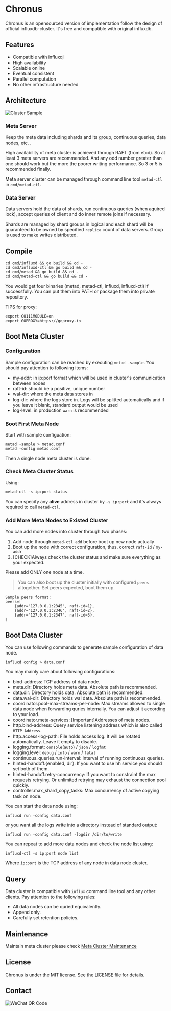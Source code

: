 # Chronus

Chronus is an opensourced version of implementation follow the
design of official influxdb-cluster.
It's free and compatible with original influxdb.

## Features

- Compatible with influxql
- High availability
- Scalable online
- Eventual consistent
- Parallel computation
- No other infrastructure needed

## Architecture

![Cluster Sample](docs/architecture.png)

### Meta Server

Keep the meta data including shards and its group, continuous
queries, data nodes, etc. .

High availability of meta cluster is achieved through RAFT
(from etcd). So at least 3 meta servers are recommended. And
any odd number greater than one should work but the more the
poorer writing performance. So 3 or 5 is recommended finally.

Meta server cluster can be managed through command line tool
`metad-ctl` in `cmd/metad-ctl`.

### Data Server

Data servers hold the data of shards, run continuous queries
(when aquired lock), accept queries of client and do inner
remote joins if necessary.

Shards are managed by shard groups in logical and each shard
will be guaranteed to be owned by specified `replica` count of
data servers. Group is used to make writes distributed.

## Compile

```shell
cd cmd/influxd && go build && cd -
cd cmd/influxd-ctl && go build && cd -
cd cmd/metad && go build && cd -
cd cmd/metad-ctl && go build && cd -
```

You would get four binaries (metad, metad-ctl, influxd,
influxd-ctl) if successfully. You can put them into PATH or
package them into private repository.

TIPS for proxy:

```shell
export GO111MODULE=on
export GOPROXY=https://goproxy.io
```

## Boot Meta Cluster

### Configuration

Sample configuration can be reached by executing `metad -sample`.
You should pay attention to following items:

- my-addr: in ip:port format which will be used in cluster's communication between nodes
- raft-id: should be a positive, unique number
- wal-dir: where the meta data stores in
- log-dir: where the logs store in. Logs will be splitted automatically and if you leave
it blank, standard output would be used
- log-level: in production `warn` is recommended

### Boot First Meta Node

Start with sample configuation:

```shell
metad -sample > metad.conf
metad -config metad.conf
```

Then a single node meta cluster is done.

### Check Meta Cluster Status

Using:

```shell
metad-ctl -s ip:port status
```

You can specify any **alive** address in cluster by `-s ip:port` and it's
always required to call `metad-ctl`.

### Add More Meta Nodes to Existed Cluster

You can add more nodes into cluster through two phases:

1. Add node through `metad-ctl add` before boot up new node actually
2. Boot up the node with correct configuration, thus, correct `raft-id` / `my-addr`
3. [CHECK]Always check the cluster status and make sure everything as your expected.

Please add ONLY one node at a time.

> You can also boot up the cluster initially with configured `peers` altogether.
> Set peers expected, boot them up.

```text
Sample peers format:
peers=[
    {addr="127.0.0.1:2345", raft-id=1},
    {addr="127.0.0.1:2346", raft-id=2},
    {addr="127.0.0.1:2347", raft-id=3},
]
```

## Boot Data Cluster

You can use following commands to generate sample configuration of data node.

```shell
influxd config > data.conf
```

You may mainly care about following configurations:

- bind-address: TCP address of data node.
- meta.dir: Directory holds meta data. Absolute path is recommended.
- data.dir: Directory holds data. Absolute path is recommended.
- data.wal-dir: Directory holds wal data. Absolute path is recommended.
- coordinator.pool-max-streams-per-node: Max streams allowed to single data node when
forwarding quries internally. You can adjust it according to your load.
- coordinator.meta-services: [Important]Addresses of meta nodes.
- http.bind-address: Query service listening address which is also called `HTTP Address`.
- http.access-log-path: File holds access log. It will be rotated automatically. Leave it
empty to disable.
- logging.format: `console`(`auto`) / `json` / `logfmt`
- logging.level: `debug` / `info` / `warn` / `fatal`
- continuous_queries.run-interval: Interval of running continuous queries.
- hinted-handoff.{enabled, dir}: If you want to use hh service you should set both of them.
- hinted-handoff.retry-concurrency: If you want to constraint the max requests retrying. Or
unlimited retrying may exhaust the connection pool quickly.
- controller.max_shard_copy_tasks: Max concurrency of active copying task on node.

You can start the data node using:

```shell
influxd run -config data.conf
```

or you want all the logs write into a directory instead of standard output:

```shell
influxd run -config data.conf -logdir /dir/to/write
```

You can repeat to add more data nodes and check the node list using:

```shell
influxd-ctl -s ip:port node list
```

Where `ip:port` is the TCP address of any node in data node cluster.

## Query

Data cluster is compatible with `influx` command line tool and any other clients.
Pay attention to the following rules:

- All data nodes can be quried equivalently.
- Append only.
- Carefully set retention policies.

## Maintenance

Maintain meta cluster please check [Meta Cluster Maintenance](Meta_Cluster_Maintenance.md)

## License

Chronus is under the MIT license. See the [LICENSE](LICENSE) file for details.

## Contact

![WeChat QR Code](./docs/wechat.jpeg)
